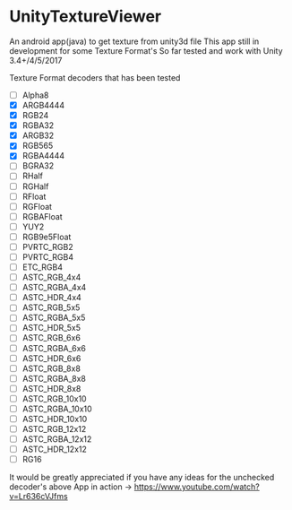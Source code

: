 # UnityTextureViewer
An android app(java) to get texture from unity3d file
This app still in development for some Texture Format's
So far tested and work with Unity 3.4+/4/5/2017

Texture Format decoders that has been tested
- [ ] Alpha8
- [x] ARGB4444 
- [x] RGB24 
- [x] RGBA32 
- [x] ARGB32 
- [x] RGB565 
- [x] RGBA4444 
- [ ] BGRA32 
- [ ] RHalf
- [ ] RGHalf 
- [ ] RFloat 
- [ ] RGFloat 
- [ ] RGBAFloat 
- [ ] YUY2 
- [ ] RGB9e5Float 
- [ ] PVRTC_RGB2
- [ ] PVRTC_RGB4
- [ ] ETC_RGB4
- [ ] ASTC_RGB_4x4
- [ ] ASTC_RGBA_4x4
- [ ] ASTC_HDR_4x4
- [ ] ASTC_RGB_5x5
- [ ] ASTC_RGBA_5x5
- [ ] ASTC_HDR_5x5
- [ ] ASTC_RGB_6x6
- [ ] ASTC_RGBA_6x6
- [ ] ASTC_HDR_6x6
- [ ] ASTC_RGB_8x8
- [ ] ASTC_RGBA_8x8
- [ ] ASTC_HDR_8x8
- [ ] ASTC_RGB_10x10
- [ ] ASTC_RGBA_10x10
- [ ] ASTC_HDR_10x10
- [ ] ASTC_RGB_12x12
- [ ] ASTC_RGBA_12x12
- [ ] ASTC_HDR_12x12
- [ ] RG16

It would be greatly appreciated if you have any ideas for the unchecked decoder's above
App in action -> https://www.youtube.com/watch?v=Lr636cVJfms

